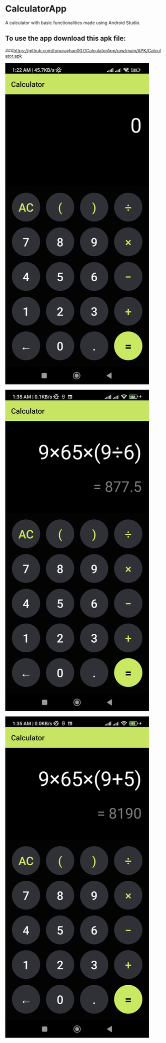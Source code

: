 # CalculatorApp

A calculator with basic functionalities made using Android Studio.

## To use the app download this apk file:

###https://github.com/topurayhan007/CalculatorApp/raw/main/APK/Calculator.apk

![Screenshot 1](Screenshots/1.jpg)

![Screenshot 2](Screenshots/2.jpg)

![Screenshot 3](Screenshots/3.jpg)


